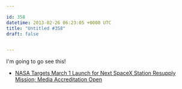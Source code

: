 ```yaml
---

id: 358
datetime: 2013-02-26 06:23:05 +0000 UTC
title: "Untitled #358"
draft: false


---
```


I'm going to go see this! 

 
 * [NASA Targets March 1 Launch for Next SpaceX Station Resupply Mission; Media Accreditation Open](http://www.nasa.gov/centers/kennedy/news/releases/2013/release-20130214.html)



